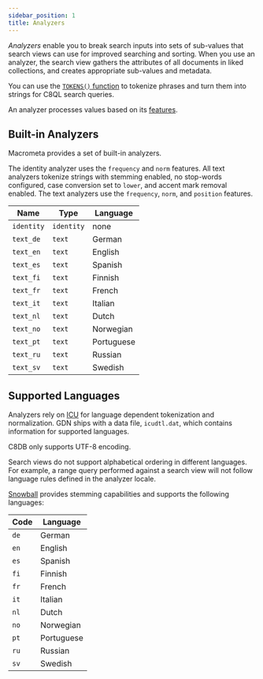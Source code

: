 ```yaml
---
sidebar_position: 1
title: Analyzers
---
```


_Analyzers_ enable you to break search inputs into sets of sub-values that search views can use for improved searching and sorting. When you use an analyzer, the search view gathers the attributes of all documents in liked collections, and creates appropriate sub-values and metadata.

You can use the [`TOKENS()` function](../queries/search-functions/tokens.md) to tokenize phrases and turn them into strings for C8QL search queries.

An analyzer processes values based on its [features](features.md).

## Built-in Analyzers

Macrometa provides a set of built-in analyzers.

The identity analyzer uses the `frequency` and `norm` features. All text analyzers tokenize strings with stemming enabled, no stop-words configured, case conversion set to `lower`, and accent mark removal enabled. The text analyzers use the `frequency`, `norm`, and `position` features.

Name       | Type       | Language
-----------|------------|-----------
`identity` | `identity` | none
`text_de`  | `text`     | German
`text_en`  | `text`     | English
`text_es`  | `text`     | Spanish
`text_fi`  | `text`     | Finnish
`text_fr`  | `text`     | French
`text_it`  | `text`     | Italian
`text_nl`  | `text`     | Dutch
`text_no`  | `text`     | Norwegian
`text_pt`  | `text`     | Portuguese
`text_ru`  | `text`     | Russian
`text_sv`  | `text`     | Swedish

## Supported Languages

Analyzers rely on [ICU](http://site.icu-project.org/) for language dependent tokenization and normalization. GDN ships with a data file, `icudtl.dat`, which contains information for supported languages.

C8DB only supports UTF-8 encoding.

Search views do not support alphabetical ordering in different languages. For example, a range query performed against a search view will not follow language rules defined in the analyzer locale.

[Snowball](https://snowballstem.org/) provides stemming capabilities and supports the following languages:

Code  | Language
------|-----------
`de`  | German
`en`  | English
`es`  | Spanish
`fi`  | Finnish
`fr`  | French
`it`  | Italian
`nl`  | Dutch
`no`  | Norwegian
`pt`  | Portuguese
`ru`  | Russian
`sv`  | Swedish
